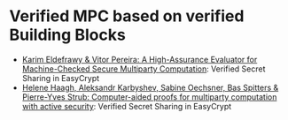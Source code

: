 # Verified MPC based on verified Building Blocks

- [Karim Eldefrawy & Vitor Pereira: A High-Assurance Evaluator for Machine-Checked Secure
Multiparty Computation](https://keldefrawy.github.io/pubs/2019/verif-mpc_ccs2019.pdf): Verified Secret Sharing in EasyCrypt
- [Helene Haagh, Aleksandr Karbyshev, Sabine Oechsner, Bas Spitters & Pierre-Yves Strub: Computer-aided proofs for multiparty computation with active security](https://arxiv.org/abs/1806.07197): Verified Secret Sharing in EasyCrypt
